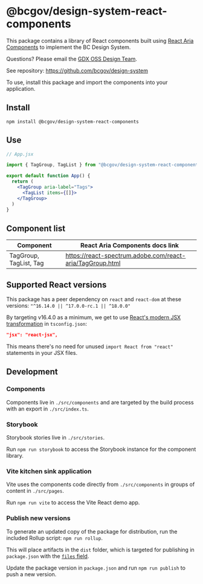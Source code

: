 # @bcgov/design-system-react-components

This package contains a library of React components built using [React Aria Components](https://react-spectrum.adobe.com/react-aria/react-aria-components.html) to implement the BC Design System.

Questions? Please email the <a href="mailto:DesignSystem@gov.bc.ca">GDX OSS Design Team</a>.

See repository: https://github.com/bcgov/design-system

To use, install this package and import the components into your application.

## Install

`npm install @bcgov/design-system-react-components`

## Use

```jsx
// App.jsx

import { TagGroup, TagList } from "@bcgov/design-system-react-components";

export default function App() {
  return (
    <TagGroup aria-label="Tags">
      <TagList items={[]}>
    </TagGroup>
  )
}
```

## Component list

| Component              | React Aria Components docs link                           |
| ---------------------- | --------------------------------------------------------- |
| TagGroup, TagList, Tag | https://react-spectrum.adobe.com/react-aria/TagGroup.html |

## Supported React versions

This package has a peer dependency on `react` and `react-dom` at these versions: `"^16.14.0 || ^17.0.0-rc.1 || ^18.0.0"`

By targeting v16.4.0 as a minimum, we get to use [React's modern JSX transformation](https://legacy.reactjs.org/blog/2020/09/22/introducing-the-new-jsx-transform.html) in `tsconfig.json`:

```json
"jsx": "react-jsx",
```

This means there's no need for unused `import React from "react"` statements in your JSX files.

## Development

### Components

Components live in `./src/components` and are targeted by the build process with an export in `./src/index.ts`.

### Storybook

Storybook stories live in `./src/stories`.

Run `npm run storybook` to access the Storybook instance for the component library.

### Vite kitchen sink application

Vite uses the components code directly from `./src/components` in groups of content in `./src/pages`.

Run `npm run vite` to access the Vite React demo app.

### Publish new versions

To generate an updated copy of the package for distribution, run the included Rollup script: `npm run rollup`.

This will place artifacts in the `dist` folder, which is targeted for publishing in `package.json` with the [`files` field](https://docs.npmjs.com/cli/v10/configuring-npm/package-json#files).

Update the package version in `package.json` and run `npm run publish` to push a new version.
